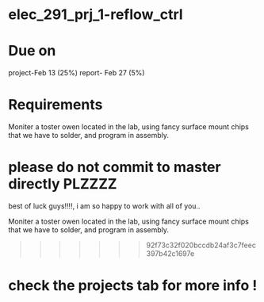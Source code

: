 # elec_291_prj_1-reflow_ctrl

# Due on 
  project-Feb 13 (25%)
  report- Feb 27  (5%)
   
 # Requirements
  Moniter a toster owen located in the lab, using fancy surface mount chips that we have to solder, and program in assembly. 

# please do not commit to master directly PLZZZZ 

best of luck guys!!!!, i am so happy to work with all of you..

  Moniter a toster owen located in the lab, using fancy surface mount chips that we have to solder, and program in assembly. 
>>>>>>> 92f73c32f020bccdb24af3c7feec397b42c1697e
# check the projects tab for more info !
   
